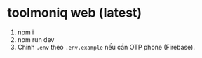 # toolmoniq web (latest)
1) npm i
2) npm run dev
3) Chỉnh `.env` theo `.env.example` nếu cần OTP phone (Firebase).
